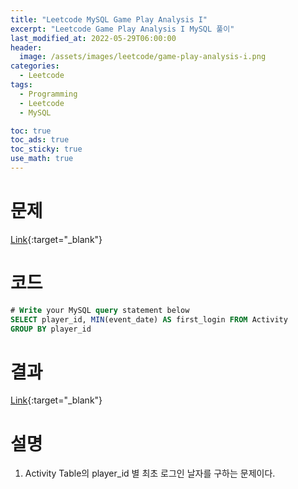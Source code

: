 ```yaml
---
title: "Leetcode MySQL Game Play Analysis I"
excerpt: "Leetcode Game Play Analysis I MySQL 풀이"
last_modified_at: 2022-05-29T06:00:00
header:
  image: /assets/images/leetcode/game-play-analysis-i.png
categories:
  - Leetcode
tags:
  - Programming
  - Leetcode
  - MySQL

toc: true
toc_ads: true
toc_sticky: true
use_math: true
---
```

# 문제
[Link](https://leetcode.com/problems/game-play-analysis-i/){:target="_blank"}

# 코드
```sql
# Write your MySQL query statement below
SELECT player_id, MIN(event_date) AS first_login FROM Activity
GROUP BY player_id
```

# 결과
[Link](https://leetcode.com/submissions/detail/709290184/){:target="_blank"}

# 설명
1. Activity Table의 player_id 별 최초 로그인 날자를 구하는 문제이다.